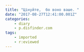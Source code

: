 ```yaml
---
title: "Цінуйте,  бо воно ваше. "
date: "2017-08-27T12:41:00.001Z"
categories:
    - diary
    - p.disfinder.com
tags:
    - imported
    - r:eviewed
---
```

